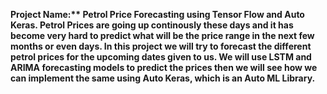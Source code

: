 <b>Project Name:** Petrol Price Forecasting  using Tensor Flow and Auto Keras.<b>
Petrol Prices are going up continously these days and it has become very hard to predict what will be the price range in the next few months or even days.
In this project we will try to forecast the different petrol prices for the upcoming dates given to us. 
We will use LSTM and ARIMA forecasting models to predict the prices then we will see how we can implement the same using Auto Keras, which is an Auto ML Library.
